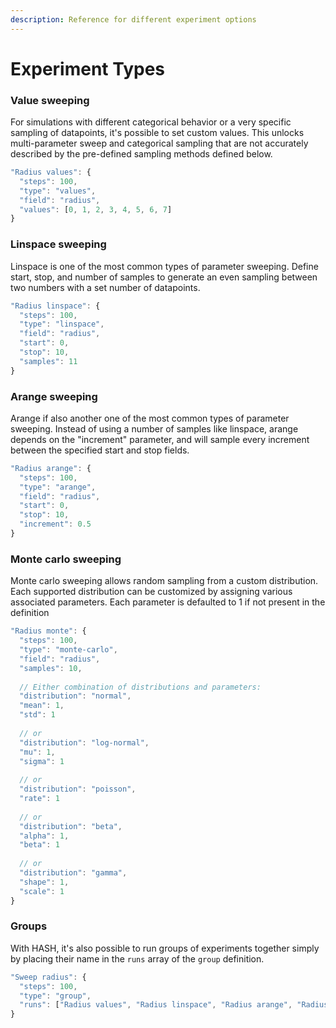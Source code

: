 ```yaml
---
description: Reference for different experiment options
---
```


# Experiment Types

### Value sweeping

For simulations with different categorical behavior or a very specific sampling of datapoints, it's possible to set custom values. This unlocks multi-parameter sweep and categorical sampling that are not accurately described by the pre-defined sampling methods defined below.

```javascript
"Radius values": {
  "steps": 100,
  "type": "values",
  "field": "radius",
  "values": [0, 1, 2, 3, 4, 5, 6, 7]
}
```

### Linspace sweeping

Linspace is one of the most common types of parameter sweeping. Define start, stop, and number of samples to generate an even sampling between two numbers with a set number of datapoints.

```javascript
"Radius linspace": {
  "steps": 100,
  "type": "linspace",
  "field": "radius",
  "start": 0,
  "stop": 10,
  "samples": 11
}
```

### Arange sweeping

Arange if also another one of the most common types of parameter sweeping. Instead of using a number of samples like linspace, arange depends on the "increment" parameter, and will sample every increment between the specified start and stop fields.

```javascript
"Radius arange": {
  "steps": 100,
  "type": "arange",
  "field": "radius",
  "start": 0,
  "stop": 10,
  "increment": 0.5
}
```

### Monte carlo sweeping

Monte carlo sweeping allows random sampling from a custom distribution. Each supported distribution can be customized by assigning various associated parameters. Each parameter is defaulted to 1 if not present in the definition

```javascript
"Radius monte": {
  "steps": 100,
  "type": "monte-carlo",
  "field": "radius",
  "samples": 10,
  
  // Either combination of distributions and parameters:
  "distribution": "normal",
  "mean": 1,
  "std": 1
  
  // or
  "distribution": "log-normal",
  "mu": 1,
  "sigma": 1
  
  // or  
  "distribution": "poisson",
  "rate": 1
  
  // or  
  "distribution": "beta",
  "alpha": 1,
  "beta": 1
  
  // or  
  "distribution": "gamma",
  "shape": 1,
  "scale": 1
}
```

### Groups

With HASH, it's also possible to run groups of experiments together simply by placing their name in the `runs` array of the `group` definition.

```javascript
"Sweep radius": {
  "steps": 100,
  "type": "group",
  "runs": ["Radius values", "Radius linspace", "Radius arange", "Radius monte"]
}
```



